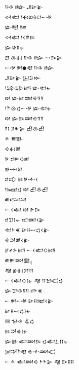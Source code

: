 <div class='block'>
<div class='line'>𒀀𒈾 𒈗 𒂗𒄿𒉌</div>
<div class='line'>𒀴𒅗 𒁹𒈬𒋳𒆸𒀸𒋩</div>
<div class='line'>𒇽𒋃 𒈫𒌑</div>
<div class='line'>𒀴𒅗 𒁹𒌋𒐊𒄿</div>
<div class='line'>𒇽𒄩𒍝𒉡</div>
<div class='line'>𒇻 𒁲𒈬 𒀀𒈾 𒈗 𒁁𒄿𒉌</div>
<div class='line'>𒀸𒋩 𒂍𒊹𒊏 𒀀𒈾 𒈗</div>
<div class='line'>𒂗𒄿𒉌 𒌨𒊒𒁍</div>
<div class='line'>𒁹𒁉𒁉𒅀 𒇽𒊕𒉡</div>
<div class='line'>𒊭 𒇽𒄿𒌅𒀪𒀀𒀀</div>
<div class='line'>𒁹𒋻𒁲𒌓𒀸𒋩 𒇽𒊕𒉡</div>
<div class='line'>𒊭 𒇽𒄿𒌅𒀪𒀀𒀀</div>
<div class='line'>𒈫𒋙 𒋡𒀭𒉌 𒌷𒊮𒌷</div>
<div class='line'>𒅆 𒆍𒃲</div>
<div class='line'>𒄰𒈬𒋢</div>
<div class='line'>𒃻 𒄑𒊓𒄭𒅖</div>
<div class='line'>𒂊𒆰𒇻</div>
<div class='line'>𒄑𒃾 𒄿𒃻𒋾𒌋</div>
<div class='line'>𒀀𒍢𒌓 𒊭 𒌷𒊮𒌷</div>
<div class='line'>𒌑𒁀𒁺𒁺</div>
<div class='line'>𒀸 𒌋𒅗 𒊭 𒉿𒄿</div>
<div class='line'>𒄑𒋛𒋙𒉡 𒀊𒌅𒌋𒉌</div>
<div class='line'>𒊕𒈨𒌍 𒄿𒍝𒁁𒌓𒌋𒉌</div>
<div class='line'>𒄴𒋫𒋢𒌋𒉌</div>
<div class='line'>𒆪𒍦𒉿𒅀 𒀸 𒌋𒅗𒄭𒅀</div>
<div class='line'>𒌑𒊓𒇷𒅅</div>
<div class='line'>𒆷 𒂊𒈬𒋡𒀀𒀀</div>
<div class='line'>𒀸 𒌋𒅗𒄭𒋙𒉡 𒆷 𒀀𒈠𒄣𒌓</div>
<div class='line'>𒇽𒋛𒈾𒀀𒀀 𒄑𒈨𒌍</div>
<div class='line'>𒀸 𒂍𒀸𒋩 𒄿𒍝𒉈𒌋𒉌</div>
<div class='line'>𒄿𒍝𒁁𒌓𒋙𒉡</div>
<div class='line'>𒐍 𒈠𒈾 𒆬𒌓</div>
<div class='line'>𒄿𒋫𒄯𒋙𒉡</div>
<div class='line'>𒇽𒃲𒅗𒇷𒄿 𒌓𒅗𒁇𒋙𒋙𒉡</div>
<div class='line'>𒅁𒋫𒋻𒊏 𒄴𒋾𒇷𒄣</div>
<div class='line'>𒀸 𒅆 𒅗𒇷𒀪 𒈨𒈨𒉌 𒆷 𒄿𒍝𒍝</div>
</div>